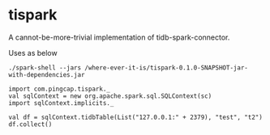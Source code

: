 # tispark
A cannot-be-more-trivial implementation of tidb-spark-connector.

Uses as below
```
./spark-shell --jars /where-ever-it-is/tispark-0.1.0-SNAPSHOT-jar-with-dependencies.jar

import com.pingcap.tispark._
val sqlContext = new org.apache.spark.sql.SQLContext(sc)
import sqlContext.implicits._

val df = sqlContext.tidbTable(List("127.0.0.1:" + 2379), "test", "t2")
df.collect()
```

